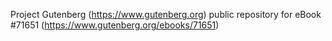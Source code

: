 Project Gutenberg (https://www.gutenberg.org) public repository
for eBook #71651 (https://www.gutenberg.org/ebooks/71651)
